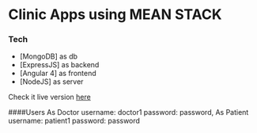 # Clinic Apps using MEAN STACK

### Tech

* [MongoDB] as db
* [ExpressJS] as backend
* [Angular 4] as frontend
* [NodeJS] as server

Check it live version [here](http://heroku.com)

####Users
As Doctor
username: doctor1
password: password,
As Patient
username: patient1
password: password